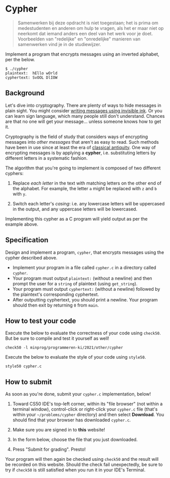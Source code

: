 # Cypher

> Samenwerken bij deze opdracht is niet toegestaan; het is prima om medestudenten en anderen om hulp te vragen, als het er maar niet op neerkomt dat iemand anders een deel van het werk voor je doet. Voorbeelden van "redelijke" en "onredelijke" manieren van samenwerken vind je in de studiewijzer.

Implement a program that encrypts messages using an inverted alphabet, per the below.

    $ ./cypher 
    plaintext:  hEllo wOrld
    cyphertext: SvOOL DlIOW


## Background

Let's dive into cryptography. There are plenty of ways to hide messages in plain sight. You might consider [writing messages using invisible ink](https://en.wikipedia.org/wiki/Invisible_ink). Or you can learn sign language, which many people still don't understand. Chances are that no one will get your message... unless someone knows how to get it.

Cryptography is the field of study that considers ways of encrypting messages into *other messages* that aren't as easy to read. Such methods have been in use since at least the era of [classical antiquity](https://en.wikipedia.org/wiki/History_of_cryptography). One way of encrypting messages is by applying a **cypher**, i.e. substituting letters by different letters in a systematic fashion.

The algorithm that you're going to implement is composed of two different cyphers:

1. Replace *each letter* in the text with matching letters on the other end of the alphabet. For example, the letter `a` might be replaced with `z` and `b` with `y`.

2. Switch each letter's *casing*: i.e. any lowercase letters will be uppercased in the output, and any uppercase letters will be lowercased.

Implementing this cypher as a C program will yield output as per the example above.


## Specification

Design and implement a program, `cypher`, that encrypts messages using the cypher described above.

*   Implement your program in a file called `cypher.c` in a directory called `cypher`.
*   Your program must output `plaintext:` (without a newline) and then prompt the user for a `string` of plaintext (using `get_string`).
*   Your program must output `cyphertext:` (without a newline) followed by the plaintext's corresponding cyphertext.
*   After outputting cyphertext, you should print a newline. Your program should then exit by returning `0` from `main`.


## How to test your code

Execute the below to evaluate the correctness of your code using `check50`. But be sure to compile and test it yourself as well!

    check50 -l minprog/programmeren-ki/2021/other/cypher

Execute the below to evaluate the style of your code using `style50`.

    style50 cypher.c


## How to submit

As soon as you're done, submit your `cypher.c` implementation, below! 

1. Toward CS50 IDE's top-left corner, within its "file browser" (not within a terminal window), control-click or right-click your `cypher.c` file (that's within your `~/problems/cypher` directory) and then select **Download**. You should find that your browser has downloaded `cypher.c`.

3. Make sure you are signed in to **this** website!

4. In the form below, choose the file that you just downloaded.

5. Press "Submit for grading". Presto!

Your program will then again be checked using `check50` and the result will be recorded on this website. Should the check fail unexpectedly, be sure to try if `check50` is still satisfied when you run it in your IDE's Terminal.

